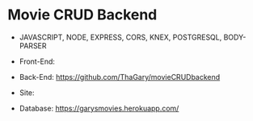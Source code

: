 # Movie CRUD Backend

* JAVASCRIPT, NODE, EXPRESS, CORS, KNEX, POSTGRESQL, BODY-PARSER

* Front-End:

* Back-End: https://github.com/ThaGary/movieCRUDbackend

* Site: 

* Database: https://garysmovies.herokuapp.com/